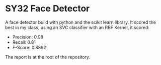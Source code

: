 # SY32 Face Detector

A face detector build with python and the scikit learn library. It scored the best in my class, using an SVC classifier with an RBF Kernel, it scored:
- Precision: 0.98
- Recall: 0.81
- F-Score: 0.8892

The report is at the root of the repository.
